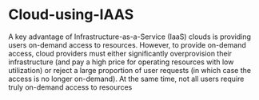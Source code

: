 # Cloud-using-IAAS
A key advantage of Infrastructure-as-a-Service (IaaS) clouds is providing users on-demand access to resources. However, to provide on-demand access, cloud providers must either significantly overprovision their infrastructure (and pay a high price for operating resources with low utilization) or reject a large proportion of user requests (in which case the access is no longer on-demand). At the same time, not all users require truly on-demand access to resources
